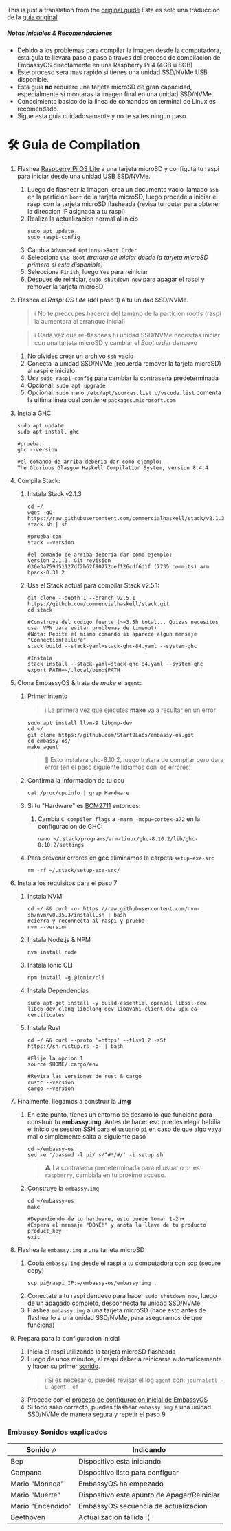 This is just a translation from the [original guide](https://github.com/t0mmysm1th/embassy-os/blob/master/BuildGuide.md)
Esta es solo una traduccion de la [guia original](https://github.com/t0mmysm1th/embassy-os/blob/master/BuildGuide.md)

##### Notas Iniciales & Recomendaciones
* Debido a los problemas para compilar la imagen desde la computadora, esta guia te llevara paso a paso a traves del proceso de compilacion de EmbassyOS directamente en una Raspberry Pi 4 (4GB u 8GB)
* Este proceso sera mas rapido si tienes una unidad SSD/NVMe USB disponible.
* Esta guia **no** requiere una tarjeta microSD de gran capacidad, especialmente si montaras la imagen final en una unidad SSD/NVMe.
* Conocimiento basico de la linea de comandos en terminal de Linux es recomendado.
* Sigue esta guia cuidadosamente y no te saltes ningun paso.

# :hammer_and_wrench: Guia de Compilation
1. Flashea [Raspberry Pi OS Lite](https://www.raspberrypi.org/software/operating-systems/) a una tarjeta microSD y configuta tu raspi para iniciar desde una unidad USB SSD/NVMe.
   1. Luego de flashear la imagen, crea un documento vacio llamado `ssh` en la particion `boot` de la tarjeta microSD, luego procede a iniciar el raspi con la tarjeta microSD flasheada (revisa tu router para obtener la direccion IP asignada a tu raspi)
   1. Realiza la actualizacion normal al inicio
      ```
      sudo apt update
      sudo raspi-config
      ```
   1. Cambia `Advanced Options->Boot Order`
   1. Selecciona `USB Boot` *(tratara de iniciar desde la tarjeta microSD primero si esta disponible)*
   1. Selecciona `Finish`, luego `Yes` para reiniciar
   1. Despues de reiniciar, `sudo shutdown now` para apagar el raspi y remover la tarjeta microSD
  
2. Flashea el *Raspi OS Lite* (del paso 1) a tu unidad SSD/NVMe.
   > :information_source: No te preocupes hacerca del tamano de la particion rootfs (raspi la aumentara al arranque inicial)
   
   > :information_source: Cada vez que re-flashees tu unidad SSD/NVMe necesitas iniciar con una tarjeta microSD y cambiar el *Boot order* denuevo

   1. No olvides crear un archivo `ssh` vacio
   1. Conecta la unidad SSD/NVMe (recuerda remover la tarjeta microSD) al raspi e inicialo
   1. Usa `sudo raspi-config` para cambiar la contrasena predeterminada
   1. Opcional: `sudo apt upgrade`
   1. Opcional: `sudo nano /etc/apt/sources.list.d/vscode.list` comenta la ultima linea cual contiene `packages.microsoft.com`

3. Instala GHC
   ```
   sudo apt update
   sudo apt install ghc
   
   #prueba:
   ghc --version
   
   #el comando de arriba deberia dar como ejemplo:
   The Glorious Glasgow Haskell Compilation System, version 8.4.4
   ```

4. Compila Stack:
   1. Instala Stack v2.1.3
      ```
      cd ~/
      wget -qO- https://raw.githubusercontent.com/commercialhaskell/stack/v2.1.3/etc/scripts/get-stack.sh | sh
      
      #prueba con
      stack --version
      
      #el comando de arriba deberia dar como ejemplo:
      Version 2.1.3, Git revision 636e3a759d51127df2b62f90772def126cdf6d1f (7735 commits) arm hpack-0.31.2
      ```
    
   1. Usa el Stack actual para compilar Stack v2.5.1:
      ```
      git clone --depth 1 --branch v2.5.1 https://github.com/commercialhaskell/stack.git
      cd stack

      #Construye del codigo fuente (>=3.5h total... Quizas necesites usar VPN para evitar problemas de timeout)
      #Nota: Repite el mismo comando si aparece algun mensaje "ConnectionFailure"
      stack build --stack-yaml=stack-ghc-84.yaml --system-ghc
      
      #Instala
      stack install --stack-yaml=stack-ghc-84.yaml --system-ghc
      export PATH=~/.local/bin:$PATH
      ```

5. Clona EmbassyOS & trata de *make* el `agent`:
   1. Primer intento
      > :information_source: La primera vez que ejecutes **make** va a resultar en un error
      
      ```
      sudo apt install llvm-9 libgmp-dev
      cd ~/
      git clone https://github.com/Start9Labs/embassy-os.git
      cd embassy-os/
      make agent
      ```
      > :memo: Esto instalara ghc-8.10.2, luego tratara de compilar pero dara error (en el paso siguiente lidiamos con los errores)
   1. Confirma la informacion de tu cpu
      ```
      cat /proc/cpuinfo | grep Hardware
      ```
   1. Si tu "Hardware" es [BCM2711](https://www.raspberrypi.org/documentation/hardware/raspberrypi/bcm2711/README.md) entonces:
      1. Cambia `C compiler flags` a `-marm -mcpu=cortex-a72` en la configuracion de GHC:
         ```
         nano ~/.stack/programs/arm-linux/ghc-8.10.2/lib/ghc-8.10.2/settings
         ```
   1. Para prevenir errores en gcc eliminamos la carpeta `setup-exe-src`
      ```
      rm -rf ~/.stack/setup-exe-src/
      ```

6. Instala los requisitos para el paso 7
   1. Instala NVM
      ```
      cd ~/ && curl -o- https://raw.githubusercontent.com/nvm-sh/nvm/v0.35.3/install.sh | bash
      #cierra y reconnecta al raspi y prueba:
      nvm --version
      ```
   1. Instala Node.js & NPM
      ```
      nvm install node
      ```
   1. Instala Ionic CLI
      ```
      npm install -g @ionic/cli
      ```
   1. Instala Dependencias
      ```
      sudo apt-get install -y build-essential openssl libssl-dev libc6-dev clang libclang-dev libavahi-client-dev upx ca-certificates
      ```
   1. Instala Rust
      ```
      cd ~/ && curl --proto '=https' --tlsv1.2 -sSf https://sh.rustup.rs -o- | bash
      
      #Elije la opcion 1
      source $HOME/.cargo/env

      #Revisa las versiones de rust & cargo 
      rustc --version
      cargo --version
      ```

7. Finalmente, llegamos a construir la **.img**
   1. En este punto, tienes un entorno de desarrollo que funciona para construir tu **embassy.img**.
      Antes de hacer eso puedes elegir habiliar el inicio de session SSH para el usuario `pi` en caso de que algo vaya mal o simplemente salta al siguiente paso
      ```
      cd ~/embassy-os
      sed -e '/passwd -l pi/ s/^#*/#/' -i setup.sh
      ```
      > :warning: La contrasena predeterminada para el usuario `pi` es `raspberry`, cambiala en tu proximo acceso.
   1. Construye la `embassy.img`
      ```
      cd ~/embassy-os
      make
      
      #Dependiendo de tu hardware, esto puede tomar 1-2h+
      #Espera el mensaje "DONE!" y anota la llave de tu producto product_key
      exit
      ```
8. Flashea la `embassy.img` a una tarjeta microSD
   1. Copia `embassy.img` desde el raspi a tu computadora con scp (secure copy)
      ```
      scp pi@raspi_IP:~/embassy-os/embassy.img .
      ```
   1. Conectate a tu raspi denuevo para hacer `sudo shutdown now`, luego de un apagado completo, desconnecta tu unidad SSD/NVMe
   1. Flashea `embassy.img` a una tarjeta microSD (hace esto antes de flashearlo a una unidad SSD/NVMe, para asegurarnos de que funciona)

9. Prepara para la configuracion inicial
   1. Inicia el raspi utilizando la tarjeta microSD flasheada
   1. Luego de unos minutos, el raspi deberia reinicarse automaticamente y hacer su primer [sonido](#embassy-sounds-explained).
      > :information_source: Si es necesario, puedes revisar el log `agent` con: `journalctl -u agent -ef`
   1. Procede con el [proceso de configuracion inicial de EmbassyOS](https://docs.start9labs.com/user-manual/initial-setup.html)
   1. Si todo salio correcto, puedes flashear `embassy.img` a una unidad SSD/NVMe de manera segura y repetir el paso 9

### Embassy Sonidos explicados
Sonido :notes: | Indicando
------- | --------
Bep | Dispositivo esta iniciando
Campana | Dispositivo listo para configuar
Mario "Moneda" | EmbassyOS ha empezado
Mario "Muerte" | Dispositivo esta apunto de Apagar/Reiniciar
Mario "Encendido" | EmbassyOS secuencia de actualizacion
Beethoven | Actualizacion fallida :(
